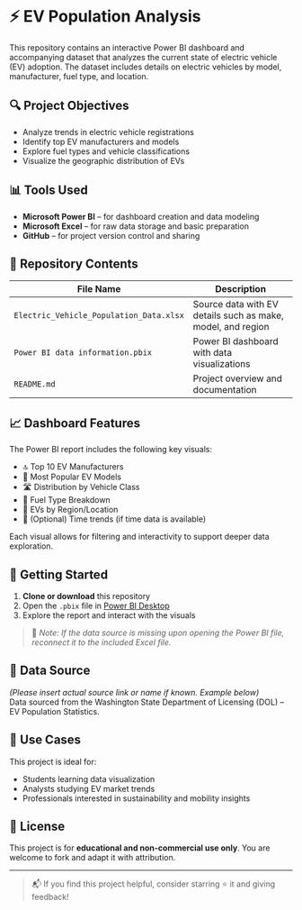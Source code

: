 # ⚡ EV Population Analysis

This repository contains an interactive Power BI dashboard and accompanying dataset that analyzes the current state of electric vehicle (EV) adoption. The dataset includes details on electric vehicles by model, manufacturer, fuel type, and location.

## 🔍 Project Objectives

- Analyze trends in electric vehicle registrations
- Identify top EV manufacturers and models
- Explore fuel types and vehicle classifications
- Visualize the geographic distribution of EVs

## 📊 Tools Used

- **Microsoft Power BI** – for dashboard creation and data modeling  
- **Microsoft Excel** – for raw data storage and basic preparation  
- **GitHub** – for project version control and sharing  

## 📁 Repository Contents

| File Name                          | Description                                               |
|-----------------------------------|-----------------------------------------------------------|
| `Electric_Vehicle_Population_Data.xlsx` | Source data with EV details such as make, model, and region |
| `Power BI data information.pbix`  | Power BI dashboard with data visualizations               |
| `README.md`                        | Project overview and documentation                        |

## 📈 Dashboard Features

The Power BI report includes the following key visuals:

- 🔝 Top 10 EV Manufacturers
- 🚗 Most Popular EV Models
- 🛣️ Distribution by Vehicle Class
- 🔋 Fuel Type Breakdown
- 📍 EVs by Region/Location
- 📅 (Optional) Time trends (if time data is available)

Each visual allows for filtering and interactivity to support deeper data exploration.

## 🚀 Getting Started

1. **Clone or download** this repository
2. Open the `.pbix` file in [Power BI Desktop](https://powerbi.microsoft.com/)
3. Explore the report and interact with the visuals

> 📎 *Note: If the data source is missing upon opening the Power BI file, reconnect it to the included Excel file.*

## 📄 Data Source

*(Please insert actual source link or name if known. Example below)*  
Data sourced from the Washington State Department of Licensing (DOL) – EV Population Statistics.  

## 📌 Use Cases

This project is ideal for:
- Students learning data visualization
- Analysts studying EV market trends
- Professionals interested in sustainability and mobility insights

## 📜 License

This project is for **educational and non-commercial use only**. You are welcome to fork and adapt it with attribution.

---

> 📬 If you find this project helpful, consider starring ⭐ it and giving feedback!

